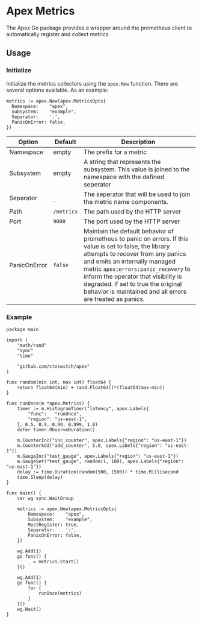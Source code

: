 # Apex Metrics

The Apex Go package provides a wrapper around the prometheus client to automatically register and collect metrics.

## Usage

### Initialize

Initialize the metrics collectors using the `apex.New` function.  There are several options available.  As an example:
```golang
metrics := apex.New(apex.MetricsOpts{
  Namespace:    "apex",
  Subsystem:    "example",
  Separator:    ':',
  PanicOnError: false,
})
```

| Option | Default | Description |
|--------|---------|-------------|
| Namespace | empty | The prefix for a metric |
| Subsystem | empty | A string that represents the subsystem.  This value is joined to the namespace with the defined seperator |
| Separator | `_` | The seperator that will be used to join the metric name components. |
| Path | `/metrics` | The path used by the HTTP server |
| Port | `9000` | The port used by the HTTP server |
| PanicOnError | `false` | Maintain the default behavior of prometheus to panic on errors.  If this value is set to false, the library attempts to recover from any panics and emits an internally managed metric `apex:errors:panic_recovery` to inform the operator that visibility is degraded.  If set to true the original behavior is maintained and all errors are treated as panics. |  

### Example
```golang
package main

import (
	"math/rand"
	"sync"
	"time"

	"github.com/ctxswitch/apex"
)

func random(min int, max int) float64 {
	return float64(min) + rand.Float64()*(float64(max-min))
}

func runOnce(m *apex.Metrics) {
	timer := m.HistogramTimer("latency", apex.Labels{
		"func":   "runOnce",
		"region": "us-east-1",
	}, 0.5, 0.9, 0.99, 0.999, 1.0)
	defer timer.ObserveDuration()

	m.CounterInc("inc_counter", apex.Labels{"region": "us-east-1"})
	m.CounterAdd("add_counter", 5.0, apex.Labels{"region": "us-east-1"})
	m.GaugeInc("test_gauge", apex.Labels{"region": "us-east-1"})
	m.GaugeSet("test_gauge", random(1, 100), apex.Labels{"region": "us-east-1"})
	delay := time.Duration(random(500, 1500)) * time.Millisecond
	time.Sleep(delay)
}

func main() {
	var wg sync.WaitGroup

	metrics := apex.New(apex.MetricsOpts{
		Namespace:    "apex",
		Subsystem:    "example",
		MustRegister: true,
		Separator:    ':',
		PanicOnError: false,
	})

	wg.Add(1)
	go func() {
		_ = metrics.Start()
	}()

	wg.Add(1)
	go func() {
		for {
			runOnce(metrics)
		}
	}()
	wg.Wait()
}
```
